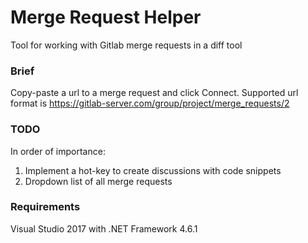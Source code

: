 # Merge Request Helper
Tool for working with Gitlab merge requests in a diff tool

### Brief
Copy-paste a url to a merge request and click Connect.
Supported url format is
https://gitlab-server.com/group/project/merge_requests/2

### TODO
In order of importance:
1. Implement a hot-key to create discussions with code snippets
2. Dropdown list of all merge requests

### Requirements
Visual Studio 2017 with .NET Framework 4.6.1
